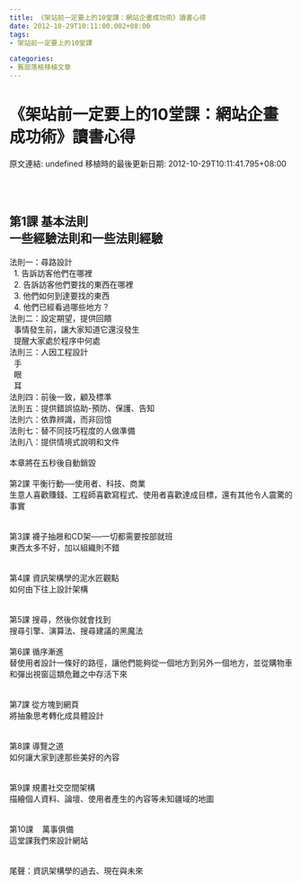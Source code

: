 ```yaml
---
title: 《架站前一定要上的10堂課：網站企畫成功術》讀書心得
date: 2012-10-29T10:11:00.002+08:00
tags: 
- 架站前一定要上的10堂課

categories:
- 舊部落格移植文章
---
```


# 《架站前一定要上的10堂課：網站企畫成功術》讀書心得

原文連結: undefined
移植時的最後更新日期: 2012-10-29T10:11:41.795+08:00

<br /><br /><h2>第1課 基本法則<br />一些經驗法則和一些法則經驗</h2>法則一：尋路設計<br />&nbsp; 1. 告訴訪客他們在哪裡<br />&nbsp; 2. 告訴訪客他們要找的東西在哪裡<br />&nbsp; 3. 他們如何到達要找的東西<br />&nbsp; 4. 他們已經看過哪些地方？<br />法則二：設定期望，提供回饋<br />&nbsp; 事情發生前，讓大家知道它還沒發生<br />&nbsp; 提醒大家處於程序中何處<br />法則三：人因工程設計<br />&nbsp; 手<br />&nbsp; 眼<br />&nbsp; 耳<br />法則四：前後一致，顧及標準<br />法則五：提供錯誤協助-預防、保護、告知<br />法則六：依靠辨識，而非回憶<br />法則七：替不同技巧程度的人做準備<br />法則八：提供情境式說明和文件<br /><br />本章將在五秒後自動銷毀<br /><br />第2課 平衡行動──使用者、科技、商業<br />生意人喜歡賺錢、工程師喜歡寫程式、使用者喜歡達成目標，還有其他令人震驚的事實<br /><br /><br />第3課 襪子抽屜和CD架──一切都需要按部就班<br />東西太多不好，加以組織則不錯<br /><br /><br />第4課 資訊架構學的泥水匠觀點<br />如何由下往上設計架構<br /><br /><br />第5課 搜尋，然後你就會找到<br />搜尋引擎、演算法、搜尋建議的黑魔法<br /><br />第6課 循序漸進<br />替使用者設計一條好的路徑，讓他們能夠從一個地方到另外一個地方，並從購物車和彈出視窗這類危難之中存活下來<br /><br /><br />第7課 從方塊到網頁<br />將抽象思考轉化成具體設計<br /><br /><br />第8課 導覽之道<br />如何讓大家到達那些美好的內容<br /><br /><br />第9課 規畫社交空間架構<br />描繪個人資料、論壇、使用者產生的內容等未知疆域的地圖<br /><br /><br />第10課 &nbsp; &nbsp;萬事俱備<br />這堂課我們來設計網站<br /><br /><br />尾聲：資訊架構學的過去、現在與未來<br /><br />
